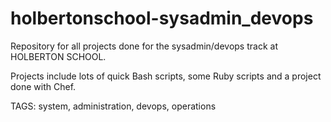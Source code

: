 # holbertonschool-sysadmin_devops

Repository for all projects done for the sysadmin/devops track at HOLBERTON SCHOOL.

Projects include lots of quick Bash scripts, some Ruby scripts and a project done with Chef.

TAGS: system, administration, devops, operations
